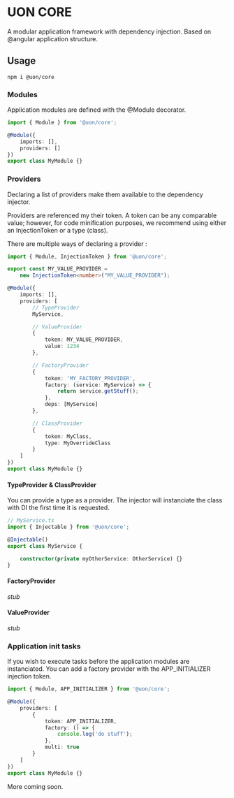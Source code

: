 # UON CORE

A modular application framework with dependency injection. Based on @angular application structure.

## Usage
```shell
npm i @uon/core
```

### Modules

Application modules are defined with the @Module decorator.

```typescript
import { Module } from '@uon/core';

@Module({
    imports: [],
    providers: []
})
export class MyModule {}

```

### Providers

Declaring a list of providers make them available to the dependency injector.

Providers are referenced my their token. A token can be any comparable value; however, for code minification purposes, we recommend using either an InjectionToken or a type (class).

There are multiple ways of declaring a provider :

```typescript
import { Module, InjectionToken } from '@uon/core';

export const MY_VALUE_PROVIDER = 
    new InjectionToken<number>("MY_VALUE_PROVIDER");

@Module({
    imports: [],
    providers: [
        // TypeProvider
        MyService, 

        // ValueProvider
        {
            token: MY_VALUE_PROVIDER,
            value: 1234
        },

        // FactoryProvider
        {
            token: 'MY_FACTORY_PROVIDER',
            factory: (service: MyService) => {
                return service.getStuff();
            },
            deps: [MyService]
        },

        // ClassProvider
        {
            token: MyClass,
            type: MyOverrideClass
        }
    ]
})
export class MyModule {}

```

#### TypeProvider & ClassProvider

You can provide a type as a provider. The injector will instanciate the class with DI the first time it is requested.

```typescript
// MyService.ts
import { Injectable } from '@uon/core';

@Injectable()
export class MyService {

    constructor(private myOtherService: OtherService) {}
}

```

#### FactoryProvider
*stub*

#### ValueProvider
*stub*

### Application init tasks

If you wish to execute tasks before the application modules are instanciated. You can add a factory provider with the APP_INITIALIZER injection token.


```typescript
import { Module, APP_INITIALIZER } from '@uon/core';

@Module({
    providers: [
        {
            token: APP_INITIALIZER,
            factory: () => {
                console.log('do stuff');
            },
            multi: true
        }
    ]
})
export class MyModule {}
```

More coming soon.
